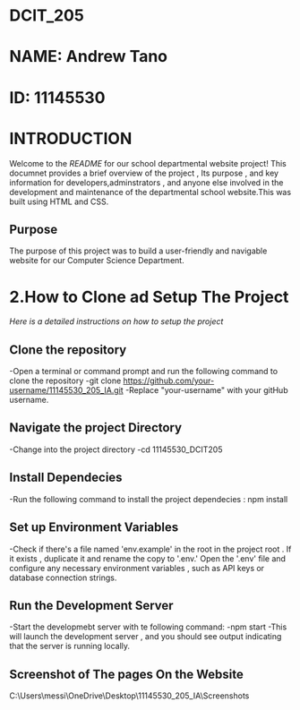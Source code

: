 # DCIT_205

# NAME: Andrew Tano

# ID: 11145530

# INTRODUCTION

Welcome to the _README_ for our school departmental website project! This documnet provides a brief overview of the project , Its purpose , and key information for developers,adminstrators , and anyone else involved in the development and maintenance of the departmental school website.This was built using HTML and CSS.

## Purpose

The purpose of this project was to build a user-friendly and navigable website for our Computer Science Department.

# 2.How to Clone ad Setup The Project

_Here is a detailed instructions on how to setup the project_

## Clone the repository

-Open a terminal or command prompt and run the following command to clone the repository
-git clone https://github.com/your-username/11145530_205_IA.git
-Replace "your-username" with your gitHub username.

## Navigate the project Directory

-Change into the project directory
-cd 11145530_DCIT205

## Install Dependecies

-Run the following command to install the project dependecies :
npm install

## Set up Environment Variables

-Check if there's a file named 'env.example' in the root in the project root . If it exists , duplicate it and rename the copy to '.env.' Open the '.env' file and configure any necessary environment variables , such as API keys or database connection strings.

## Run the Development Server

-Start the developmebt server with te following command:
-npm start
-This will launch the development server , and you should see output indicating that the server is running locally.

## Screenshot of The pages On the Website
C:\Users\messi\OneDrive\Desktop\11145530_205_IA\Screenshots
